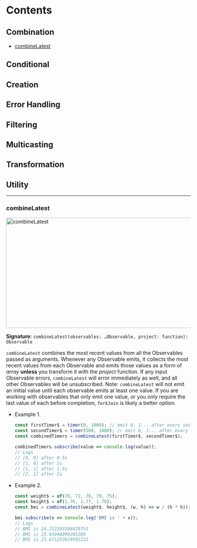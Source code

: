# Contents

## Combination

- [combineLatest](#combinelatest)

## Conditional

## Creation

## Error Handling

## Filtering

## Multicasting

## Transformation

## Utility

---

### combineLatest

<img src="http://reactivex.io/rxjs/img/combineLatest.png" alt="combineLatest" style="width: 550px; height: 300px">

**Signature**: `combineLatest(observables: …Observable, project: function): Observable`

`combineLatest` combines the most recent values from all the Observables passed as arguments. Whenever any Observable emits, it collects the most recent values from each Observable and emits those values as a form of *array* **unless** you transform it with the *project* function. If any input Observable errors, `combineLatest` will error immediately as well, and all other Observables will be unsubscribed. Note: `combineLatest` will not emit an initial value until each observable emits at least one value. If you are working with observables that only emit one value, or you only require the last value of each before completion, `forkJoin` is likely a better option.

- Example 1.

  ```javascript
  const firstTimer$ = timer(0, 1000); // emit 0, 1... after every second, starting from now
  const secondTimer$ = timer(500, 1000); // emit 0, 1... after every second, starting 0.5s from now
  const combinedTimers = combineLatest(firstTimer$, secondTimer$);

  combinedTimers.subscribe(value => console.log(value));
  // Logs
  // [0, 0] after 0.5s
  // [1, 0] after 1s
  // [1, 1] after 1.5s
  // [2, 1] after 2s
  ```

- Example 2.

  ```javascript
  const weight$ = of(70, 72, 76, 79, 75);
  const height$ = of(1.76, 1.77, 1.78);
  const bmi = combineLatest(weight$, height$, (w, h) => w / (h * h));

  bmi.subscribe(x => console.log('BMI is ' + x));
  // Logs
  // BMI is 24.212293388429753
  // BMI is 23.93948099205209
  // BMI is 23.671253629592222
  ```

  ​

